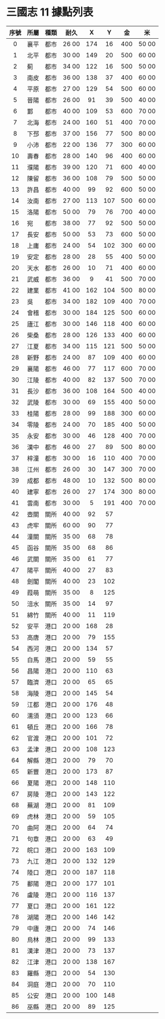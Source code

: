# 三國志 11 據點列表

|序號|所屬|種類|耐久|X|Y|金|米|
|:-:|-|-|-|:-:|:-:|-|-|
| 0|襄平|都市|26 00|174| 16|400|50 00|
| 1|北平|都市|30 00|149| 20|500|60 00|
| 2|薊　|都市|34 00|122| 16|500|50 00|
| 3|南皮|都市|36 00|138| 37|400|60 00|
| 4|平原|都市|27 00|129| 54|500|60 00|
| 5|晉陽|都市|26 00| 91| 39|500|40 00|
| 6|鄴　|都市|40 00|109| 53|600|70 00|
| 7|北海|都市|24 00|160| 51|400|70 00|
| 8|下邳|都市|37 00|156| 77|500|80 00|
| 9|小沛|都市|22 00|136| 77|300|60 00|
|10|壽春|都市|28 00|140| 96|400|60 00|
|11|濮陽|都市|39 00|120| 71|600|40 00|
|12|陳留|都市|36 00|108| 79|500|50 00|
|13|許昌|都市|40 00| 99| 92|600|50 00|
|14|汝南|都市|27 00|113|107|500|60 00|
|15|洛陽|都市|50 00| 79| 76|700|40 00|
|16|宛　|都市|38 00| 77| 92|500|50 00|
|17|長安|都市|50 00| 53| 73|600|50 00|
|18|上庸|都市|24 00| 54|102|300|60 00|
|19|安定|都市|28 00| 28| 55|400|50 00|
|20|天水|都市|26 00| 10| 71|400|60 00|
|21|武威|都市|36 00|  9| 41|500|70 00|
|22|建業|都市|41 00|162|104|500|80 00|
|23|吳　|都市|34 00|182|109|400|70 00|
|24|會稽|都市|30 00|184|125|500|60 00|
|25|廬江|都市|30 00|146|118|400|60 00|
|26|柴桑|都市|28 00|126|133|400|60 00|
|27|江夏|都市|34 00|115|121|500|50 00|
|28|新野|都市|24 00| 87|109|400|60 00|
|29|襄陽|都市|46 00| 77|117|600|70 00|
|30|江陵|都市|40 00| 82|137|500|70 00|
|31|長沙|都市|36 00|108|164|500|40 00|
|32|武陵|都市|30 00| 69|155|400|50 00|
|33|桂陽|都市|28 00| 99|188|300|60 00|
|34|零陵|都市|24 00| 70|185|400|50 00|
|35|永安|都市|30 00| 46|128|400|70 00|
|36|漢中|都市|46 00| 27| 89|500|80 00|
|37|梓潼|都市|30 00| 16|110|400|70 00|
|38|江州|都市|26 00| 30|147|300|70 00|
|39|成都|都市|48 00| 10|132|500|80 00|
|40|建寧|都市|26 00| 27|174|300|80 00|
|41|雲南|都市|30 00|  5|191|400|70 00|
|42|壺關|關所|40 00| 92| 57|
|43|虎牢|關所|60 00| 90| 77|
|44|潼關|關所|35 00| 68| 78|
|45|函谷|關所|35 00| 68| 86|
|46|武關|關所|35 00| 61| 77|
|47|陽平|關所|40 00| 27| 83|
|48|劍閣|關所|40 00| 23|102|
|49|葭萌|關所|35 00|  8|125|
|50|涪水|關所|35 00| 14| 97|
|51|綿竹|關所|40 00| 11|119|
|52|安平|港口|20 00|168| 28|
|53|高唐|港口|20 00| 79|155|
|54|西河|港口|20 00|134| 57|
|55|白馬|港口|20 00| 59| 55|
|56|昌陽|港口|20 00|110| 63|
|57|臨濟|港口|20 00| 65| 65|
|58|海陵|港口|20 00|145| 54|
|59|江都|港口|20 00|176| 48|
|60|濡須|港口|20 00|123| 66|
|61|頓丘|港口|20 00|166| 78|
|62|官渡|港口|20 00|101| 72|
|63|孟津|港口|20 00|108|123|
|64|解縣|港口|20 00| 79| 70|
|65|新豐|港口|20 00|173| 87|
|66|夏陽|港口|20 00|148|110|
|67|房陵|港口|20 00|143|122|
|68|蕪湖|港口|20 00| 81|109|
|69|虎林|港口|20 00| 59|105|
|70|曲阿|港口|20 00| 64| 74|
|71|句章|港口|20 00| 63| 49|
|72|皖口|港口|20 00|163|109|
|73|九江|港口|20 00|132|129|
|74|陸口|港口|20 00|187|118|
|75|鄱陽|港口|20 00|177|101|
|76|盧陵|港口|20 00|116|137|
|77|夏口|港口|20 00|161|122|
|78|湖陽|港口|20 00|146|142|
|79|中廬|港口|20 00| 74|146|
|80|烏林|港口|20 00| 99|133|
|81|漢津|港口|20 00| 73|137|
|82|江津|港口|20 00|138|167|
|83|羅縣|港口|20 00| 54|130|
|84|洞庭|港口|20 00| 70|110|
|85|公安|港口|20 00|100|148|
|86|巫縣|港口|20 00| 89|125|
